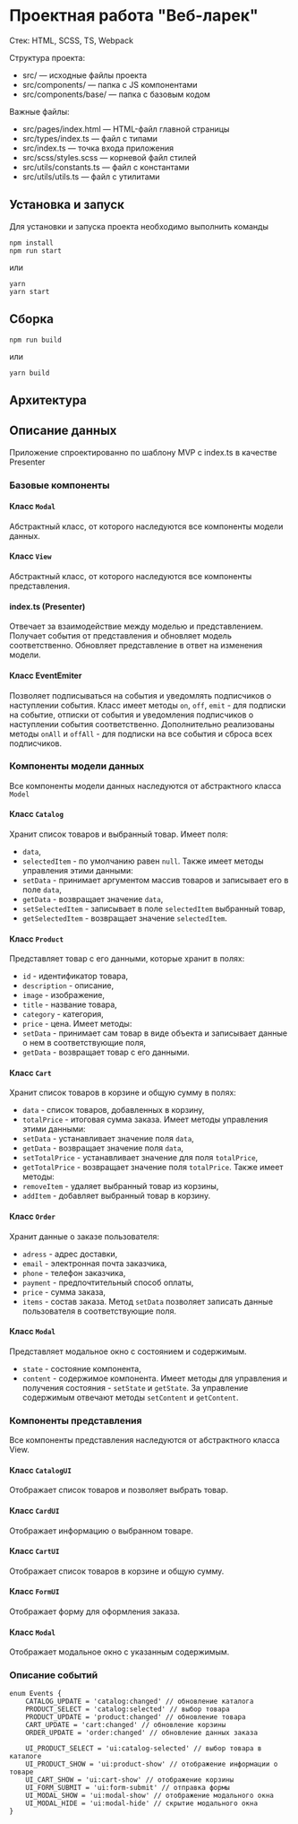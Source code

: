 # Проектная работа "Веб-ларек"

Стек: HTML, SCSS, TS, Webpack

Структура проекта:
- src/ — исходные файлы проекта
- src/components/ — папка с JS компонентами
- src/components/base/ — папка с базовым кодом

Важные файлы:
- src/pages/index.html — HTML-файл главной страницы
- src/types/index.ts — файл с типами
- src/index.ts — точка входа приложения
- src/scss/styles.scss — корневой файл стилей
- src/utils/constants.ts — файл с константами
- src/utils/utils.ts — файл с утилитами

## Установка и запуск
Для установки и запуска проекта необходимо выполнить команды

```
npm install
npm run start
```

или

```
yarn
yarn start
```
## Сборка

```
npm run build
```

или

```
yarn build
```
## Архитектура


## Описание данных
Приложение спроектированно по шаблону MVP с index.ts в качестве Presenter

### Базовые компоненты

#### Класс `Modal`
Абстрактный класс, от которого наследуются все компоненты модели данных. 

#### Класс `View`
Абстрактный класс, от которого наследуются все компоненты представления.

#### index.ts (Presenter)
Отвечает за взаимодействие между моделью и представлением.
Получает события от представления и обновляет модель соответственно.
Обновляет представление в ответ на изменения модели.

#### Класс EventEmiter
Позволяет подписываться на события и уведомлять подписчиков о наступлении события.
Класс имеет методы `on`, `off`, `emit` - для подписки на событие, отписки от события и уведомления
подписчиков о наступлении события соответственно.
Дополнительно реализованы методы `onAll` и `offAll` - для подписки на все события и сброса всех
подписчиков.

### Компоненты модели данных

Все компоненты модели данных наследуются от абстрактного класса `Model`

#### Класс `Catalog`
Хранит список товаров и выбранный товар.
Имеет поля:
- `data`,
- `selectedItem` - по умолчанию равен `null`.
Также имеет методы управления этими данными:
- `setData` - принимает аргументом массив товаров и записывает его в поле `data`,
- `getData` - возвращает значение `data`,
- `setSelectedItem` - записывает в поле `selectedItem` выбранный товар,
- `getSelectedItem` - возвращает значение `selectedItem`.

#### Класс `Product`
Представляет товар с его данными, которые хранит в полях:
- `id` - идентификатор товара,
- `description` - описание,
- `image` - изображение,
- `title` - название товара,
- `category` - категория,
- `price` - цена.
Имеет методы:
- `setData` - принимает сам товар в виде объекта и записывает данные о нем в соответствующие поля,
- `getData` - возвращает товар с его данными.

#### Класс `Cart`
Хранит список товаров в корзине и общую сумму в полях:
- `data` - список товаров, добавленных в корзину,
- `totalPrice` - итоговая сумма заказа.
Имеет методы управления этими данными:
- `setData` - устанавливает значение поля `data`,
- `getData` - возвращает значение поля `data`,
- `setTotalPrice` - устанавливает значение для поля `totalPrice`,
- `getTotalPrice` - возвращает значение поля `totalPrice`.
Также имеет методы:
- `removeItem` - удаляет выбранный товар из корзины,
- `addItem` - добавляет выбранный товар в корзину.

#### Класс `Order`
Хранит данные о заказе пользователя:
- `adress` - адрес доставки,
- `email` - электронная почта заказчика,
- `phone` - телефон заказчика,
- `payment` - предпочтительный способ оплаты,
- `price` - сумма заказа,
- `items` - состав заказа.
Метод `setData` позволяет записать данные пользователя в соответствующие поля.

#### Класс `Modal`
Представляет модальное окно с состоянием и содержимым.
- `state` - состояние компонента,
- `content` - содержимое компонента. 
Имеет методы для управления и получения состояния - `setState` и `getState`.
За управление содержимым отвечают методы `setContent` и `getContent`. 

### Компоненты представления

Все компоненты представления наследуются от абстрактного класса View.

#### Класс `CatalogUI`
Отображает список товаров и позволяет выбрать товар.

#### Класс `CardUI`
Отображает информацию о выбранном товаре.

#### Класс `CartUI`
Отображает список товаров в корзине и общую сумму.

#### Класс `FormUI`
Отображает форму для оформления заказа.

#### Класс `Modal`
Отображает модальное окно с указанным содержимым.

### Описание событий
```
enum Events {
    CATALOG_UPDATE = 'catalog:changed' // обновление каталога
    PRODUCT_SELECT = 'catalog:selected' // выбор товара
    PRODUCT_UPDATE = 'product:changed' // обновление товара
    CART_UPDATE = 'cart:changed' // обновление корзины
    ORDER_UPDATE = 'order:changed' // обновление данных заказа

    UI_PRODUCT_SELECT = 'ui:catalog-selected' // выбор товара в каталоге
    UI_PRODUCT_SHOW = 'ui:product-show' // отображение информации о товаре
    UI_CART_SHOW = 'ui:cart-show' // отображение корзины
    UI_FORM_SUBMIT = 'ui:form-submit' // отправка формы
    UI_MODAL_SHOW = 'ui:modal-show' // отображение модального окна
    UI_MODAL_HIDE = 'ui:modal-hide' // скрытие модального окна
}
```